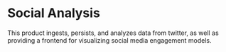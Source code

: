 # Social Analysis

This product ingests, persists, and analyzes data from twitter, as well as providing a frontend for visualizing social media engagement models. 